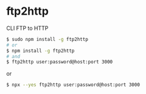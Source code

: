 # ftp2http

CLI FTP to HTTP

```sh
$ sudo npm install -g ftp2http
# or
$ npm install -g ftp2http
# and
$ ftp2http user:password@host:port 3000
```

or

```sh
$ npx --yes ftp2http user:password@host:port 3000
```
